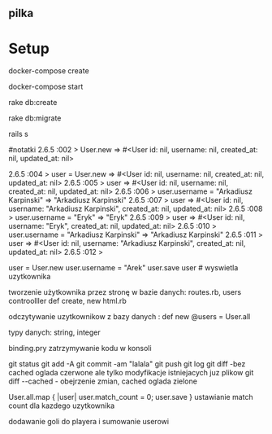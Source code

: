 ## pilka


# Setup
docker-compose create

docker-compose start

rake db:create

rake db:migrate

rails s

#notatki
2.6.5 :002 > User.new
 => #<User id: nil, username: nil, created_at: nil, updated_at: nil> 

2.6.5 :004 > user = User.new
 => #<User id: nil, username: nil, created_at: nil, updated_at: nil> 
2.6.5 :005 > user
 => #<User id: nil, username: nil, created_at: nil, updated_at: nil> 
2.6.5 :006 > user.username = "Arkadiusz Karpinski"
 => "Arkadiusz Karpinski" 
2.6.5 :007 > user
 => #<User id: nil, username: "Arkadiusz Karpinski", created_at: nil, updated_at: nil> 
2.6.5 :008 > user.username = "Eryk"
 => "Eryk" 
2.6.5 :009 > user
 => #<User id: nil, username: "Eryk", created_at: nil, updated_at: nil> 
2.6.5 :010 > user.username = "Arkadiusz Karpinski"
 => "Arkadiusz Karpinski" 
2.6.5 :011 > user
 => #<User id: nil, username: "Arkadiusz Karpinski", created_at: nil, updated_at: nil> 
2.6.5 :012 > 


user = User.new
user.username = "Arek"
user.save
user # wyswietla uzytkownika


tworzenie użytkownika przez stronę w bazie danych:
routes.rb, users controolller def create, new html.rb

odczytywanie uzytkownikow z bazy danych :
def new
   @users = User.all

   typy danych: string, integer
   
   binding.pry zatrzymywanie kodu w konsoli
   

   git status
   git add -A
   git commit -am "lalala"
   git push
   git log
   git diff  -bez cached oglada czerwone ale tylko modyfikacje istniejacych juz plikow
   git diff --cached  - obejrzenie zmian, cached oglada zielone
   

User.all.map { |user| user.match_count = 0; user.save }  ustawianie match count dla kazdego uzytkownika


dodawanie goli do playera i sumowanie userowi


